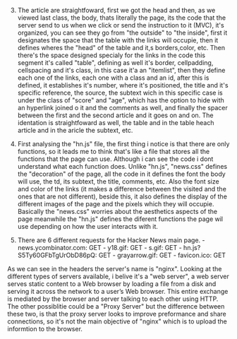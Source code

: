 3. The article are straightfoward, first we got the head and then, as we viewed last class, the body, thats literally the page, its the code that the server send to us when we click or send the instruction to it (MVC), it's organized, you can see they go from "the outside" to "the inside", first it designates the space that the table with the links will occupie, then it defines wheres the "head" of the table and it,s borders,color, etc. Then there's the space designed specialy for the links in the code this segment it's called "table", defining as well it's border, cellpadding, cellspacing and it's class, in this case it'a an "itemlist", then they define each one of the links, each one with a class and an id, after this is defined, it establishes it's number, where it's positioned, the title and it's specific reference, the source, the subtext wich in this specific case is under the class of "score" and "age", which has the option to hide with an hyperlink joined o it and the comments as well, and finally the spacer between the first and the second article and it goes on and on. The identation is straightfoward as well, the table and in the table heach article and in the aricle the subtext, etc.


4. First analysing the "hn.js" file, the first thing i notice is that there are only functions, so it leads me to think that's like a file that stores all the functions that the page can use. Although i can see the code i dont understand what each function does. Unlike "hn.js", "news.css" defines the "decoration" of the page, all the code in it defines the font the body will use, the td, its subtext, the title, comments, etc. Also the font size and color of the links (it makes a difference between the visited and the ones that are not different), beside this, it also defines the display of the different images of the page and the pixels which they will occupie. Basically the "news.css" worries about the aesthetics aspects of the page meanwhile the "hn.js" defines the diferent functions the page wil use depending on how the user interacts with it.


5. There are 6 different requests for the Hacker News main page.
          - news.ycombinator.com: GET
          - y18.gif: GET
          - s.gif: GET
          - hn.js?S5Ty60GFbTgUrObD86pQ: GET
          - grayarrow.gif: GET
          - favicon.ico: GET
          
  As we can see in the headers the server's name is "nginx". Looking at the different types of servers available, i belive it's a "web server", a web server serves static content to a Web browser by loading a file from a disk and serving it across the network to a user’s Web browser. This entire exchange is mediated by the browser and server talking to each other using HTTP. The other possiblitie could be a "Proxy Server" but the difference between these two, is that the proxy server looks to improve preformance and share connections, so it's not the main objective of "nginx" which is to upload the informtion to the browser.
